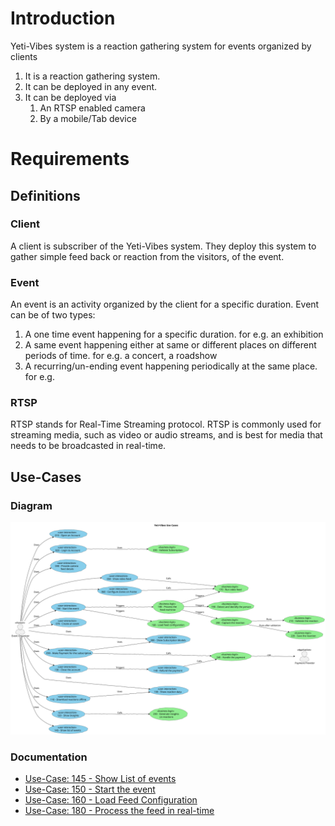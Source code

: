 # Introduction

Yeti-Vibes system is a reaction gathering system for events organized by clients

1. It is a reaction gathering system.
2. It can be deployed in any event.
3. It can be deployed via
   1. An RTSP enabled camera
   2. By a mobile/Tab device

# Requirements

## Definitions

### Client

A client is subscriber of the Yeti-Vibes system. They deploy this system to gather simple feed back or reaction from the visitors, of the event.

### Event

An event is an activity organized by the client for a specific duration. Event can be of two types:

1. A one time event happening for a specific duration. for e.g. an exhibition
2. A same event happening either at same or different places on different periods of time. for e.g. a concert, a roadshow
3. A recurring/un-ending event happening periodically at the same place. for e.g.

### RTSP

RTSP stands for Real-Time Streaming protocol. RTSP is commonly used for streaming media, such as video or audio streams, and is best for media that needs to be broadcasted in real-time.

## Use-Cases

### Diagram

<img src="../../docs/diagrams/out/yeti_vibes_use_case_diagram.svg">

### Documentation
- [Use-Case: 145 - Show List of events](use-cases/145-Show_List_of_events.md)
- [Use-Case: 150 - Start the event](use-cases/150-Start_the_event.md)
- [Use-Case: 160 - Load Feed Configuration](use-cases/160-Load_Feed_Configuration.md)
- [Use-Case: 180 - Process the feed in real-time](use-cases/180-Process_the_feed_real-time.md)
